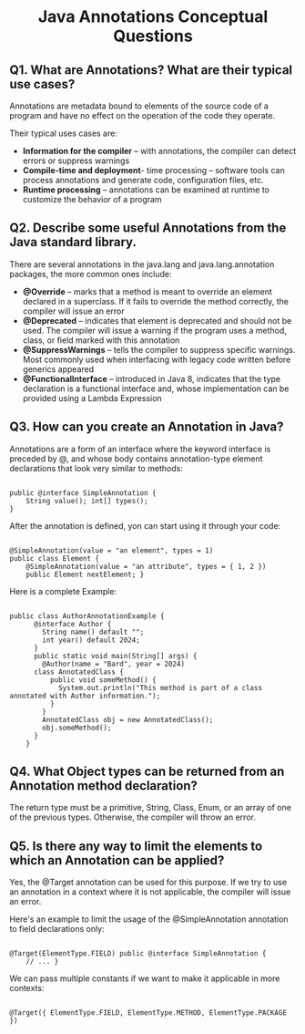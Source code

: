 <h1 align="center">
  Java Annotations Conceptual Questions
</h1>

## Q1. What are Annotations? What are their typical use cases?
Annotations are metadata bound to elements of the source code of a program and have no effect on the operation of the code they operate.

Their typical uses cases are:

- **Information for the compiler** – with annotations, the compiler can detect errors or suppress warnings
- **Compile-time and deployment**- time processing – software tools can process annotations and generate code, configuration files, etc.
- **Runtime processing** – annotations can be examined at runtime to customize the behavior of a program


## Q2. Describe some useful Annotations from the Java standard library.
There are several annotations in the java.lang and java.lang.annotation packages, the more common ones include:

- **@Override** – marks that a method is meant to override an element declared in a superclass. If it fails to override the method correctly, the compiler will issue an error
- **@Deprecated** – indicates that element is deprecated and should not be used. The compiler will issue a warning if the program uses a method, class, or field marked with this annotation
- **@SuppressWarnings** – tells the compiler to suppress specific warnings. Most commonly used when interfacing with legacy code written before generics appeared
- **@FunctionalInterface** – introduced in Java 8, indicates that the type declaration is a functional interface and, whose implementation can be provided using a Lambda Expression


## Q3. How can you create an Annotation in Java?
Annotations are a form of an interface where the keyword interface is preceded by @, and whose body contains annotation-type element declarations that look very similar to methods:

```

public @interface SimpleAnnotation { 
	String value(); int[] types(); 
}

```

After the annotation is defined, yon can start using it through your code:

```

@SimpleAnnotation(value = "an element", types = 1)
public class Element { 
	@SimpleAnnotation(value = "an attribute", types = { 1, 2 }) 
	public Element nextElement; }

```

Here is a complete Example:

```

public class AuthorAnnotationExample {
	  @interface Author {
	    String name() default "";
	    int year() default 2024; 
	  }
	  public static void main(String[] args) {
	    @Author(name = "Bard", year = 2024)	    
	  class AnnotatedClass {
	      public void someMethod() {
	        System.out.println("This method is part of a class annotated with Author information.");
	      }
	    }
	    AnnotatedClass obj = new AnnotatedClass();
	    obj.someMethod();
	  }
	}

```

## Q4. What Object types can be returned from an Annotation method declaration?
The return type must be a primitive, String, Class, Enum, or an array of one of the previous types. Otherwise, the compiler will throw an error.


## Q5. Is there any way to limit the elements to which an Annotation can be applied?
Yes, the @Target annotation can be used for this purpose. If we try to use an annotation in a context where it is not applicable, the compiler will issue an error.

Here's an example to limit the usage of the @SimpleAnnotation annotation to field declarations only:

```

@Target(ElementType.FIELD) public @interface SimpleAnnotation { 
	// ... }

```

We can pass multiple constants if we want to make it applicable in more contexts:

```

@Target({ ElementType.FIELD, ElementType.METHOD, ElementType.PACKAGE })

```
